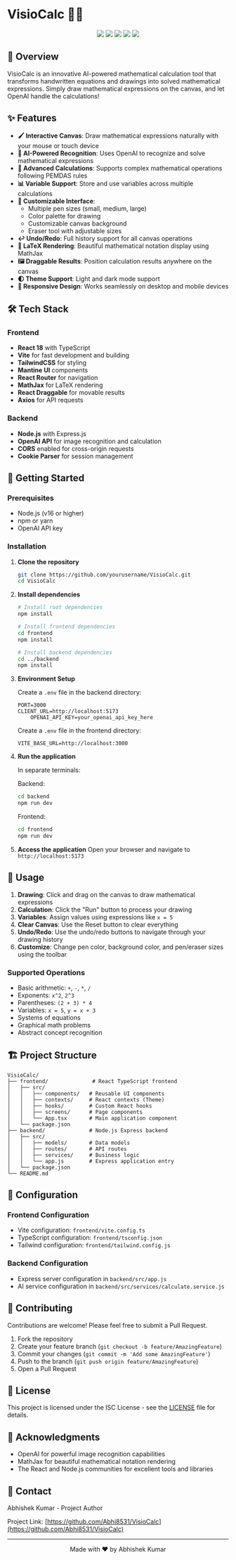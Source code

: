 # VisioCalc 🎨✨

<div align="center">
  <img src="https://img.shields.io/badge/React-20232A?style=for-the-badge&logo=react&logoColor=61DAFB" />
  <img src="https://img.shields.io/badge/TypeScript-007ACC?style=for-the-badge&logo=typescript&logoColor=white" />
  <img src="https://img.shields.io/badge/Node.js-43853D?style=for-the-badge&logo=node.js&logoColor=white" />
  <img src="https://img.shields.io/badge/Express.js-404D59?style=for-the-badge" />
  <img src="https://img.shields.io/badge/OpenAI-412991?style=for-the-badge&logo=openai&logoColor=white" />
</div>

## 🌟 Overview

VisioCalc is an innovative AI-powered mathematical calculation tool that transforms handwritten equations and drawings into solved mathematical expressions. Simply draw mathematical expressions on the canvas, and let OpenAI handle the calculations!

## ✨ Features

- **🖌️ Interactive Canvas**: Draw mathematical expressions naturally with your mouse or touch device
- **🤖 AI-Powered Recognition**: Uses OpenAI to recognize and solve mathematical expressions
- **🧮 Advanced Calculations**: Supports complex mathematical operations following PEMDAS rules
- **📊 Variable Support**: Store and use variables across multiple calculations
- **🎨 Customizable Interface**:
  - Multiple pen sizes (small, medium, large)
  - Color palette for drawing
  - Customizable canvas background
  - Eraser tool with adjustable sizes
- **↩️ Undo/Redo**: Full history support for all canvas operations
- **📐 LaTeX Rendering**: Beautiful mathematical notation display using MathJax
- **🖼️ Draggable Results**: Position calculation results anywhere on the canvas
- **🌓 Theme Support**: Light and dark mode support
- **📱 Responsive Design**: Works seamlessly on desktop and mobile devices

## 🛠️ Tech Stack

### Frontend

- **React 18** with TypeScript
- **Vite** for fast development and building
- **TailwindCSS** for styling
- **Mantine UI** components
- **React Router** for navigation
- **MathJax** for LaTeX rendering
- **React Draggable** for movable results
- **Axios** for API requests

### Backend

- **Node.js** with Express.js
- **OpenAI API** for image recognition and calculation
- **CORS** enabled for cross-origin requests
- **Cookie Parser** for session management

## 🚀 Getting Started

### Prerequisites

- Node.js (v16 or higher)
- npm or yarn
- OpenAI API key

### Installation

1. **Clone the repository**

   ```bash
   git clone https://github.com/yourusername/VisioCalc.git
   cd VisioCalc
   ```

2. **Install dependencies**

   ```bash
   # Install root dependencies
   npm install

   # Install frontend dependencies
   cd frontend
   npm install

   # Install backend dependencies
   cd ../backend
   npm install
   ```

3. **Environment Setup**

   Create a `.env` file in the backend directory:

   ```env
   PORT=3000
   CLIENT_URL=http://localhost:5173
       OPENAI_API_KEY=your_openai_api_key_here
   ```

   Create a `.env` file in the frontend directory:

   ```env
   VITE_BASE_URL=http://localhost:3000
   ```

4. **Run the application**

   In separate terminals:

   Backend:

   ```bash
   cd backend
   npm run dev
   ```

   Frontend:

   ```bash
   cd frontend
   npm run dev
   ```

5. **Access the application**
   Open your browser and navigate to `http://localhost:5173`

## 📖 Usage

1. **Drawing**: Click and drag on the canvas to draw mathematical expressions
2. **Calculation**: Click the "Run" button to process your drawing
3. **Variables**: Assign values using expressions like `x = 5`
4. **Clear Canvas**: Use the Reset button to clear everything
5. **Undo/Redo**: Use the undo/redo buttons to navigate through your drawing history
6. **Customize**: Change pen color, background color, and pen/eraser sizes using the toolbar

### Supported Operations

- Basic arithmetic: `+`, `-`, `*`, `/`
- Exponents: `x^2`, `2^3`
- Parentheses: `(2 + 3) * 4`
- Variables: `x = 5`, `y = x + 3`
- Systems of equations
- Graphical math problems
- Abstract concept recognition

## 🏗️ Project Structure

```
VisioCalc/
├── frontend/              # React TypeScript frontend
│   ├── src/
│   │   ├── components/   # Reusable UI components
│   │   ├── contexts/     # React contexts (Theme)
│   │   ├── hooks/        # Custom React hooks
│   │   ├── screens/      # Page components
│   │   └── App.tsx       # Main application component
│   └── package.json
├── backend/              # Node.js Express backend
│   ├── src/
│   │   ├── models/       # Data models
│   │   ├── routes/       # API routes
│   │   ├── services/     # Business logic
│   │   └── app.js        # Express application entry
│   └── package.json
└── README.md
```

## 🔧 Configuration

### Frontend Configuration

- Vite configuration: `frontend/vite.config.ts`
- TypeScript configuration: `frontend/tsconfig.json`
- Tailwind configuration: `frontend/tailwind.config.js`

### Backend Configuration

- Express server configuration in `backend/src/app.js`
- AI service configuration in `backend/src/services/calculate.service.js`

## 🤝 Contributing

Contributions are welcome! Please feel free to submit a Pull Request.

1. Fork the repository
2. Create your feature branch (`git checkout -b feature/AmazingFeature`)
3. Commit your changes (`git commit -m 'Add some AmazingFeature'`)
4. Push to the branch (`git push origin feature/AmazingFeature`)
5. Open a Pull Request

## 📝 License

This project is licensed under the ISC License - see the [LICENSE](LICENSE) file for details.

## 🙏 Acknowledgments

- OpenAI for powerful image recognition capabilities
- MathJax for beautiful mathematical notation rendering
- The React and Node.js communities for excellent tools and libraries

## 📧 Contact

Abhishek Kumar - Project Author

Project Link: [https://github.com/Abhi8531/VisioCalc](https://github.com/Abhi8531/VisioCalc)

---

<div align="center">
  Made with ❤️ by Abhishek Kumar
</div>
